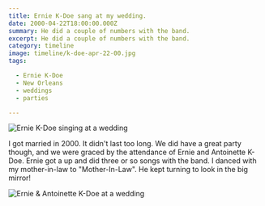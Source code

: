 ```yaml
---
title: Ernie K-Doe sang at my wedding.
date: 2000-04-22T18:00:00.000Z
summary: He did a couple of numbers with the band.
excerpt: He did a couple of numbers with the band.
category: timeline
image: timeline/k-doe-apr-22-00.jpg
tags:

  - Ernie K-Doe
  - New Orleans
  - weddings
  - parties

---
```


![Ernie K-Doe singing at a wedding](/static/img/timeline/k-doe-apr-22-00.jpg "Ernie K-Doe singing at a wedding")

I got married in 2000. It didn't last too long. We did have a great party though, and we were graced by the attendance of Ernie and Antoinette K-Doe. Ernie got a up and did three or so songs with the band. I danced with my mother-in-law to "Mother-In-Law". He kept turning to look in the big mirror!

![Ernie & Antoinette K-Doe at a wedding](/static/img/timeline/k-doe-and-antoinette-apr-22-00.jpg "Ernie & Antoinette K-Doe at a wedding")